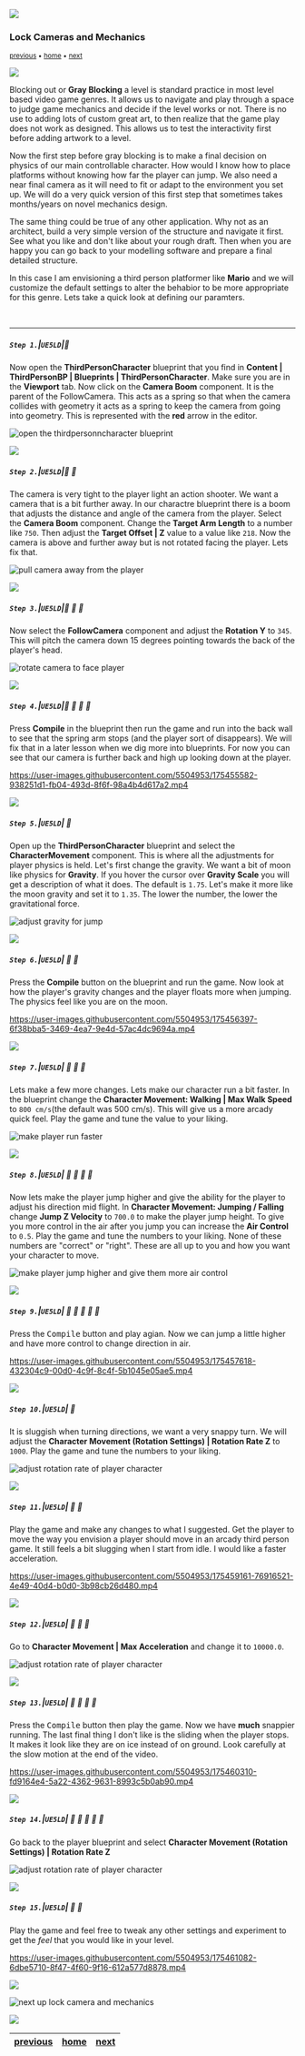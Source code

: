 ![](../images/line3.png)

### Lock Cameras and Mechanics

<sub>[previous](../setting-up/README.md#user-content-setting-up-unreal--github) • [home](../README.md#uuser-content-ue4-intro-to-level-design) • [next](../holodeck/README.md#user-content-setting-up-holodeck)</sub>

![](../images/line3.png)

Blocking out or **Gray Blocking** a level is standard practice in most level based video game genres.  It allows us to navigate and play through a space to judge game mechanics and decide if the level works or not.  There is no use to adding lots of custom great art, to then realize that the game play does not work as designed.  This allows us to test the interactivity first before adding artwork to a level.

Now the first step before gray blocking is to make a final decision on physics of our main controllable character.  How would I know how to place platforms without knowing how far the player can jump.  We also need a near final camera as it will need to fit or adapt to the environment you set up.  We will do a very quick version of this first step that sometimes takes months/years on novel mechanics design.

The same thing could be true of any other application.  Why not as an architect, build a very simple version of the structure and navigate it first.  See what you like and don't like about your rough draft.  Then when you are happy you can go back to your modelling software and prepare a final detailed structure.

In this case I am envisioning a third person platformer like **Mario** and we will customize the default settings to alter the behabior to be more appropriate for this genre. Lets take a quick look at defining our paramters.

<br>

---

##### `Step 1.`\|`UE5LD`|:small_blue_diamond:

Now open the **ThirdPersonCharacter** blueprint that you find in **Content | ThirdPersonBP | Blueprints | ThirdPersonCharacter**. Make sure you are in the **Viewport** tab. Now click on the **Camera Boom** component.  It is the parent of the FollowCamera.  This acts as a spring so that when the camera collides with geometry it acts as a spring to keep the camera from going into geometry. This is represented with the **red** arrow in the editor.

![open the thirdpersonncharacter blueprint](images/followCam.png)

![](../images/line2.png)

##### `Step 2.`\|`UE5LD`|:small_blue_diamond: :small_blue_diamond: 

The camera is very tight to the player light an action shooter.  We want a camera that is a bit further away.  In our charactre blueprint there is a boom that adjusts the distance and angle of the camera from the player. Select the **Camera Boom** component.  Change the **Target Arm Length** to a number like `750`.  Then adjust the **Target Offset | Z** value to a value like `218`. Now the camera is above and further away but is not rotated facing the player.  Lets fix that.

![pull camera away from the player](images/camBoomAdjustment.png)

![](../images/line2.png)

##### `Step 3.`\|`UE5LD`|:small_blue_diamond: :small_blue_diamond: :small_blue_diamond:
Now select the **FollowCamera** component and adjust the **Rotation Y** to `345`.  This will pitch the camera down 15 degrees pointing towards the back of the player's head.

![rotate camera to face player](images/changeRotation.png)

![](../images/line2.png)

##### `Step 4.`\|`UE5LD`|:small_blue_diamond: :small_blue_diamond: :small_blue_diamond: :small_blue_diamond:

Press **Compile** in the blueprint then run the game and run into the back wall to see that the spring arm stops (and the player sort of disappears).  We will fix that in a later lesson when we dig more into blueprints. For now you can see that our camera is further back and high up looking down at the player.

https://user-images.githubusercontent.com/5504953/175455582-938251d1-fb04-493d-8f6f-98a4b4d617a2.mp4

![](../images/line2.png)

##### `Step 5.`\|`UE5LD`| :small_orange_diamond:

Open up the **ThirdPersonCharacter** blueprint and select the **CharacterMovement** component.  This is where all the adjustments for player physics is held.  Let's first change the gravity.  We want a bit of moon like physics for **Gravity**. If you hover the cursor over **Gravity Scale** you will get a description of what it does.  The default is `1.75`. Let's make it more like the moon gravity and set it to `1.35`. The lower the number, the lower the gravitational force.

![adjust gravity for jump](images/gravityScale.png)

![](../images/line2.png)

##### `Step 6.`\|`UE5LD`| :small_orange_diamond: :small_blue_diamond:

Press the **Compile** button on the blueprint and run the game.  Now look at how the player's gravity changes and the player floats more when jumping. The physics feel like you are on the moon.

https://user-images.githubusercontent.com/5504953/175456397-6f38bba5-3469-4ea7-9e4d-57ac4dc9694a.mp4

![](../images/line2.png)

##### `Step 7.`\|`UE5LD`| :small_orange_diamond: :small_blue_diamond: :small_blue_diamond:

Lets make a few more changes.  Lets make our character run a bit faster.  In the blueprint change the **Character Movement: Walking | Max Walk Speed** to `800 cm/s`(the default was 500 cm/s). This will give us a more arcady quick feel. Play the game and tune the value to your liking.

![make player run faster](images/maxWalkSpeed.png)


![](../images/line2.png)

##### `Step 8.`\|`UE5LD`| :small_orange_diamond: :small_blue_diamond: :small_blue_diamond: :small_blue_diamond:

Now lets make the player jump higher and give the ability for the player to adjust his direction mid flight.  In **Character Movement: Jumping / Falling** change **Jump Z Velocity** to `700.0` to make the player jump height. To give you more control in the air after you jump you can increase the **Air Control** to `0.5`. Play the game and tune the numbers to your liking. None of these numbers are \"correct\" or \"right\".  These are all up to you and how you want your character to move.

![make player jump higher and give them more air control](images/airControl.png)

![](../images/line2.png)

##### `Step 9.`\|`UE5LD`| :small_orange_diamond: :small_blue_diamond: :small_blue_diamond: :small_blue_diamond: :small_blue_diamond:

Press the <kbd>Compile</kbd> button and play agian.  Now we can jump a little higher and have more control to change direction in air.

https://user-images.githubusercontent.com/5504953/175457618-432304c9-00d0-4c9f-8c4f-5b1045e05ae5.mp4

![](../images/line2.png)

##### `Step 10.`\|`UE5LD`| :large_blue_diamond:

It is sluggish when turning directions, we want a very snappy turn. We will adjust the **Character Movement (Rotation Settings) | Rotation Rate Z** to `1000`. Play the game and tune the numbers to your liking.

![adjust rotation rate of player character](images/rotationRate.png)

![](../images/line2.png)

##### `Step 11.`\|`UE5LD`| :large_blue_diamond: :small_blue_diamond: 

Play the game and make any changes to what I suggested.  Get the player to move the way you envision a player should move in an arcady third person game. It still feels a bit slugging when I start from idle.  I would like a faster acceleration.

https://user-images.githubusercontent.com/5504953/175459161-76916521-4e49-40d4-b0d0-3b98cb26d480.mp4

![](../images/line2.png)


##### `Step 12.`\|`UE5LD`| :large_blue_diamond: :small_blue_diamond: :small_blue_diamond: 

Go to **Character Movement | Max Acceleration** and change it to `10000.0`.

![adjust rotation rate of player character](images/maxAcc.png)


![](../images/line2.png)

##### `Step 13.`\|`UE5LD`| :large_blue_diamond: :small_blue_diamond: :small_blue_diamond:  :small_blue_diamond: 

Press the <kbd>Compile</kbd> button then play the game.  Now we have **much** snappier running.  The last final thing I don't like is the sliding when the player stops.  It makes it look like they are on ice instead of on ground.  Look carefully at the slow motion at the end of the video.

https://user-images.githubusercontent.com/5504953/175460310-fd9164e4-5a22-4362-9631-8993c5b0ab90.mp4

![](../images/line2.png)

##### `Step 14.`\|`UE5LD`| :large_blue_diamond: :small_blue_diamond: :small_blue_diamond: :small_blue_diamond:  :small_blue_diamond: 

Go back to the player blueprint and select **Character Movement (Rotation Settings) | Rotation Rate Z**

![adjust rotation rate of player character](images/brakingFrict.png)

![](../images/line2.png)


##### `Step 15.`\|`UE5LD`| :large_blue_diamond: :small_orange_diamond: 

Play the game and feel free to tweak any other settings and experiment to get the *feel* that you would like in your level.

https://user-images.githubusercontent.com/5504953/175461082-6dbe5710-8f47-4f60-9f16-612a577d8878.mp4

![](../images/line.png)

![next up lock camera and mechanics](images/banner.png)

![](../images/line.png)

| [previous](../setting-up/README.md#user-content-setting-up-unreal--github)| [home](../README.md#user-content-ue4-intro-to-level-design) | [next](../holodeck/README.md#user-content-setting-up-holodeck)|
|---|---|---|
